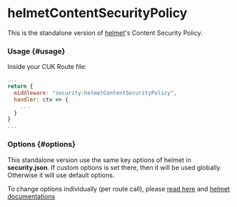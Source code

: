 # helmetContentSecurityPolicy

This is the standalone version of [helmet](helmet.md)'s Content Security Policy.

### Usage {#usage}

Inside your CUK Route file:

```javascript
...
return {  
  middleware: "security:helmetContentSecurityPolicy",  
  handler: ctx => {    
    ...  
  }
}
...
```

### Options {#options}

This standalone version use the same key options of helmet in **security.json**. If custom options is set there, then it will be used globally. Otherwise it will use default options. 

To change options individually \(per route call\), please [read here](https://docs.rappopo.com/cuk/package/common/http) and [helmet documentations](https://helmetjs.github.io/docs/)


